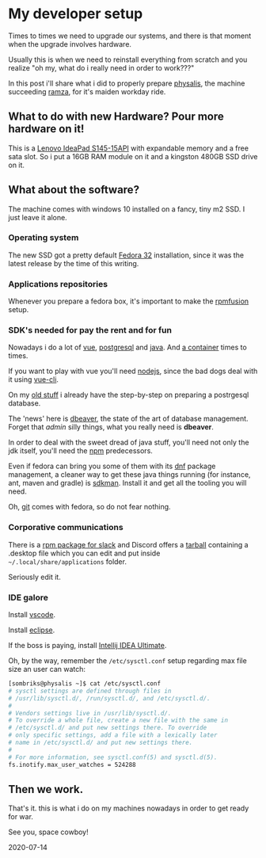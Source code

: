 # My developer setup

Times to times we need to upgrade our systems, and there is that moment when the
upgrade involves hardware.

Usually this is when we need to reinstall everything from scratch and you
realize "oh my, what do i really need in order to work???"

In this post i'll share what i did to properly prepare
[physalis](https://exvius.gamepedia.com/Physalis), the machine succeeding
[ramza](https://exvius.gamepedia.com/Ramza), for it's maiden workday ride.

## What to do with new Hardware? Pour more hardware on it!

This is a [Lenovo IdeaPad S145-15API](https://www.lenovo.com/br/pt/laptops/ideapad/ideapad-s-series/Lenovo-IdeaPad-S145-15API/p/88IPS101327) 
with expandable memory and a free sata slot. So i put a 16GB RAM module on it
and a kingston 480GB SSD drive on it.

## What about the software?

The machine comes with windows 10 installed on a fancy, tiny m2 SSD. I just
leave it alone.

### Operating system

The new SSD got a pretty default [Fedora 32](https://getfedora.org/)
installation, since it was the latest release by the time of this writing.

### Applications repositories

Whenever you prepare a fedora box, it's important to make the
[rpmfusion](https://rpmfusion.org/Configuration/) setup.

### SDK's needed for pay the rent and for fun

Nowadays i do a lot of [vue](https://vuejs.org/),
[postgresql](https://www.postgresql.org/) and 
[java](https://jdk.java.net/java-se-ri/8-MR3). And
[a container](https://podman.io/) times to times.

If you want to play with vue you'll need [nodejs](https://nodejs.org/en/), since
the bad dogs deal with it using [vue-cli](https://cli.vuejs.org/).

On my [old stuff](https://sombriks.wordpress.com/2012/03/03/configuracao-inicial-do-postgresql-2/)
i already have the step-by-step on preparing a postrgesql database.

The 'news' here is [dbeaver](https://dbeaver.io/), the state of the art of
database management. Forget that *admin* silly things, what you really need is
**dbeaver**.

In order to deal with the sweet dread of java stuff, you'll need not only the
jdk itself, you'll need the [npm](https://www.npmjs.com/) predecessors.

Even if fedora can bring you some of them with its 
[dnf](https://fedoraproject.org/wiki/DNF) package management, a cleaner way to
get these java things running (for instance, ant, maven and gradle) is
[sdkman](https://sdkman.io/). Install it and get all the tooling you will need.

Oh, [git](https://git-scm.com/) comes with fedora, so do not fear nothing.

### Corporative communications

There is a [rpm package for slack](https://slack.com/intl/pt-br/downloads/linux)
and Discord offers a [tarball](https://discord.com/new/download) containing a 
.desktop file which you can edit and put inside `~/.local/share/applications`
folder.

Seriously edit it.

### IDE galore

Install [vscode](https://code.visualstudio.com/).

Install [eclipse](https://www.eclipse.org/downloads/).

If the boss is paying, install
[Intellij IDEA Ultimate](https://www.jetbrains.com/pt-br/idea/).

Oh, by the way, remember the `/etc/sysctl.conf` setup regarding max file size an
user can watch:

```bash
[sombriks@physalis ~]$ cat /etc/sysctl.conf 
# sysctl settings are defined through files in
# /usr/lib/sysctl.d/, /run/sysctl.d/, and /etc/sysctl.d/.
#
# Vendors settings live in /usr/lib/sysctl.d/.
# To override a whole file, create a new file with the same in
# /etc/sysctl.d/ and put new settings there. To override
# only specific settings, add a file with a lexically later
# name in /etc/sysctl.d/ and put new settings there.
#
# For more information, see sysctl.conf(5) and sysctl.d(5).
fs.inotify.max_user_watches = 524288
```

## Then we work.

That's it. this is what i do on my machines nowadays in order to get ready for
war.

See you, space cowboy!

2020-07-14
